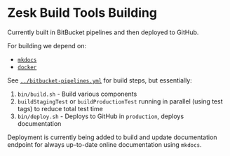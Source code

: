 # Zesk Build Tools Building

Currently built in BitBucket pipelines and then deployed to GitHub.

For building we depend on:

- [`mkdocs`](https://www.mkdocs.org/)
- [`docker`](https://www.docker.com/)

See [`../bitbucket-pipelines.yml`](../bitbucket-pipelines.yml) for build steps, but essentially:

1. `bin/build.sh` - Build various components
2. `buildStagingTest` or `buildProductionTest` running in parallel (using test tags) to reduce total test time
3. `bin/deploy.sh` - Deploys to GitHub in `production`, deploys documentation

Deployment is currently being added to build and update documentation endpoint for always up-to-date online
documentation using `mkdocs`.